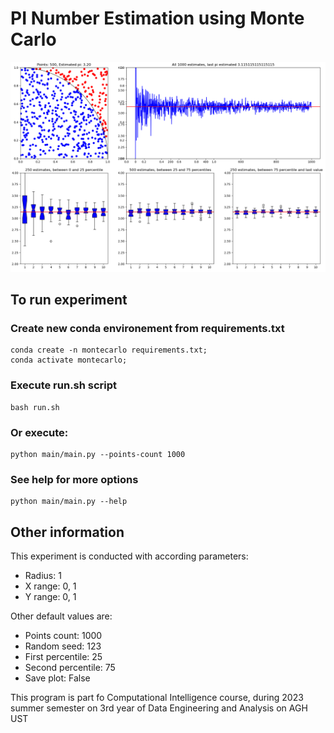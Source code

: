 # PI Number Estimation using Monte Carlo

![plot](https://github.com/owczr/MonteCarlo/blob/main/montecarlo.png?raw=true)

## To run experiment
### Create new conda environement from requirements.txt
```
conda create -n montecarlo requirements.txt;
conda activate montecarlo;
```
### Execute run.sh script
```
bash run.sh
```
### Or execute:
```
python main/main.py --points-count 1000
```
### See help for more options
```
python main/main.py --help
```

## Other information
<p>This experiment is conducted with according parameters:</p>

- Radius: 1
- X range: 0, 1
- Y range: 0, 1

<p>Other default values are:</p>

- Points count: 1000
- Random seed: 123
- First percentile: 25
- Second percentile: 75
- Save plot: False

<p>This program is part fo Computational Intelligence course, during 2023 summer semester on 3rd year of Data Engineering and Analysis on AGH UST</p>


